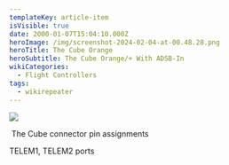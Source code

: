 ```yaml
---
templateKey: article-item
isVisible: true
date: 2000-01-07T15:04:10.000Z
heroImage: /img/screenshot-2024-02-04-at-00.48.28.png
heroTitle: The Cube Orange
heroSubtitle: The Cube Orange/+ With ADSB-In
wikiCategories:
  - Flight Controllers
tags:
  - wikirepeater
---
```

![](/img/cubepilot_ecosystem.jpg)

﻿
The Cube connector pin assignments

TELEM1, TELEM2 ports

